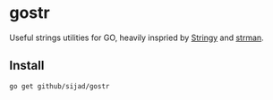 # gostr

Useful strings utilities for GO, heavily inspried by [Stringy](https://github.com/danielstjules/Stringy/) and [strman](https://github.com/dleitee/strman/).

## Install

```
go get github/sijad/gostr
```
